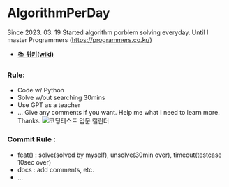 # AlgorithmPerDay
Since 2023. 03. 19 Started algorithm porblem solving everyday. Until I master Programmers (https://programmers.co.kr/)

* <a href = "https://github.com/tjfehdgns1/AlgorithmPerDay/wiki" > 📚 **위키(wiki)** </a>

### Rule:
- Code w/ Python
- Solve  w/out searching 30mins
- Use GPT as a teacher
- ...
Give any comments if you want. 
Help me what I need to learn more.
Thanks.
![코딩테스트 입문 캘린더](https://user-images.githubusercontent.com/74089191/232176917-ab14f0d8-3aa3-41fd-8cd7-0e4ee444c20c.png)



### Commit Rule :
- feat() : solve(solved by myself), unsolve(30min over), timeout(testcase 10sec over)
- docs : add comments, etc.
- ...
